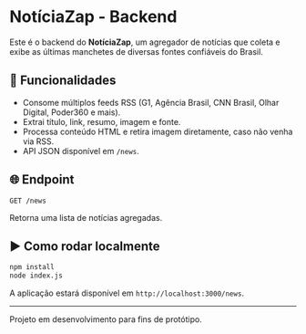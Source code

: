 # NotíciaZap - Backend

Este é o backend do **NotíciaZap**, um agregador de notícias que coleta e exibe as últimas manchetes de diversas fontes confiáveis do Brasil.

## 🚀 Funcionalidades

- Consome múltiplos feeds RSS (G1, Agência Brasil, CNN Brasil, Olhar Digital, Poder360 e mais).
- Extrai título, link, resumo, imagem e fonte.
- Processa conteúdo HTML e retira imagem diretamente, caso não venha via RSS.
- API JSON disponível em `/news`.

## 🌐 Endpoint

```http
GET /news
```

Retorna uma lista de notícias agregadas.

## ▶️ Como rodar localmente

```bash
npm install
node index.js
```

A aplicação estará disponível em `http://localhost:3000/news`.

---
Projeto em desenvolvimento para fins de protótipo.